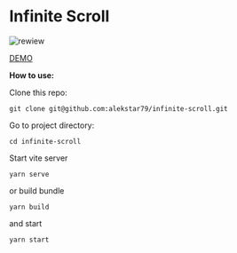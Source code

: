 # Infinite Scroll

![rewiew](assets/review.gif)

[DEMO](https://alekstar79.github.io/infinite-scroll/)

**How to use:**

Clone this repo:
```shell
git clone git@github.com:alekstar79/infinite-scroll.git
```
Go to project directory:
```shell
cd infinite-scroll
````
Start vite server
````shell
yarn serve
````

or build bundle
```shell
yarn build
```
and start
````shell
yarn start
````
